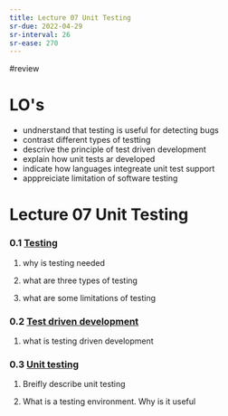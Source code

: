 ```yaml
---
title: Lecture 07 Unit Testing
sr-due: 2022-04-29
sr-interval: 26
sr-ease: 270
---
```


#review 

# LO's
- undnerstand that testing is useful for detecting bugs
- contrast different types of testting
- descrive the principle of test driven development
- explain how unit tests ar developed
- indicate how languages integreate unit test support
- apppreiciate limitation of software testing

# Lecture 07 Unit Testing

### 0.1 [Testing](out/notes/testing.md)
1. why is testing needed

2. what are three types of testing

3. what are some limitations of testing

### 0.2 [Test driven development](out/notes/test-driven-development.md)
1. what is testing driven development

### 0.3 [Unit testing](out/notes/unit-testing.md)
1.  Breifly describe unit testing

2. What is a testing environment. Why is it useful





































